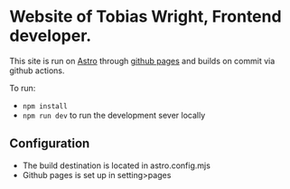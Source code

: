 # Website of Tobias Wright, Frontend developer.

This site is run on [Astro](https://astro.build/) through [github pages](https://pages.github.com/) and builds on commit via github actions.

To run:

- `npm install`
- `npm run dev` to run the development sever locally  

## Configuration

- The build destination is located in astro.config.mjs
- Github pages is set up in setting>pages